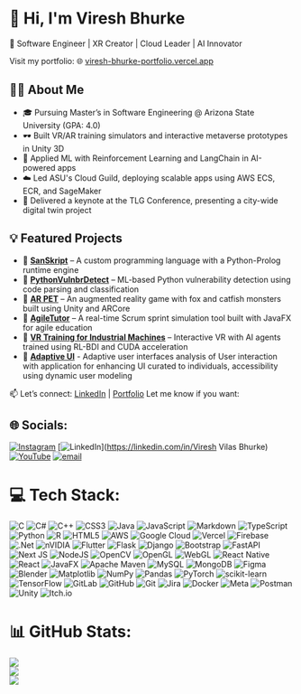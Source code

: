 # 👋 Hi, I'm Viresh Bhurke

🚀 Software Engineer | XR Creator | Cloud Leader | AI Innovator

Visit my portfolio: 🌐 [viresh-bhurke-portfolio.vercel.app](https://viresh-bhurke-portfolio.vercel.app)

## 🧑‍💻 About Me

- 🎓 Pursuing Master’s in Software Engineering @ Arizona State University (GPA: 4.0)
- 🕶️ Built VR/AR training simulators and interactive metaverse prototypes in Unity 3D
- 🤖 Applied ML with Reinforcement Learning and LangChain in AI-powered apps
- ☁️ Led ASU's Cloud Guild, deploying scalable apps using AWS ECS, ECR, and SageMaker
- 🎤 Delivered a keynote at the TLG Conference, presenting a city-wide digital twin project

## 💡 Featured Projects

- 🔹 **[SanSkript](https://github.com/dugojugo/SER502-SanSkript-Team25)** – A custom programming language with a Python-Prolog runtime engine  
- 🔹 **[PythonVulnbrDetect](https://github.com/dugojugo/PythonVulnbrDetect)** – ML-based Python vulnerability detection using code parsing and classification  
- 🔹 **[AR PET](https://github.com/dugojugo/ARPet)** – An augmented reality game with fox and catfish monsters built using Unity and ARCore  
- 🔹 **[AgileTutor](https://github.com/dugojugo/Agile-Simulator)** – A real-time Scrum sprint simulation tool built with JavaFX for agile education  
- 🔹 **[VR Training for Industrial Machines](https://viresh-bhurke-portfolio.vercel.app/work/VR-Training-for-Industrial-Machines-with-RL-BDI-Agents)** – Interactive VR with AI agents trained using RL-BDI and CUDA acceleration
- 🔹 **[Adaptive UI](https://github.com/dugojugo/User-Centric-Adaptive-User-Interface-Extended-to-Augmented-Reality-application)** - Adaptive user interfaces analysis of User interaction with application for enhancing UI curated to individuals, accessibility using dynamic user modeling

📫 Let’s connect: [LinkedIn](https://www.linkedin.com/in/vireshbhurke) | [Portfolio](https://viresh-bhurke-portfolio.vercel.app)
Let me know if you want:


## 🌐 Socials:
[![Instagram](https://img.shields.io/badge/Instagram-%23E4405F.svg?logo=Instagram&logoColor=white)](https://instagram.com/vireshbhurke) [![LinkedIn](https://img.shields.io/badge/LinkedIn-%230077B5.svg?logo=linkedin&logoColor=white)](https://linkedin.com/in/Viresh Vilas Bhurke) [![YouTube](https://img.shields.io/badge/YouTube-%23FF0000.svg?logo=YouTube&logoColor=white)](https://youtube.com/@https://www.youtube.com/@vireshbhurke537) [![email](https://img.shields.io/badge/Email-D14836?logo=gmail&logoColor=white)](mailto:viru.bhur@gmail.com) 

# 💻 Tech Stack:
![C](https://img.shields.io/badge/c-%2300599C.svg?style=for-the-badge&logo=c&logoColor=white) ![C#](https://img.shields.io/badge/c%23-%23239120.svg?style=for-the-badge&logo=csharp&logoColor=white) ![C++](https://img.shields.io/badge/c++-%2300599C.svg?style=for-the-badge&logo=c%2B%2B&logoColor=white) ![CSS3](https://img.shields.io/badge/css3-%231572B6.svg?style=for-the-badge&logo=css3&logoColor=white) ![Java](https://img.shields.io/badge/java-%23ED8B00.svg?style=for-the-badge&logo=openjdk&logoColor=white) ![JavaScript](https://img.shields.io/badge/javascript-%23323330.svg?style=for-the-badge&logo=javascript&logoColor=%23F7DF1E) ![Markdown](https://img.shields.io/badge/markdown-%23000000.svg?style=for-the-badge&logo=markdown&logoColor=white) ![TypeScript](https://img.shields.io/badge/typescript-%23007ACC.svg?style=for-the-badge&logo=typescript&logoColor=white) ![Python](https://img.shields.io/badge/python-3670A0?style=for-the-badge&logo=python&logoColor=ffdd54) ![R](https://img.shields.io/badge/r-%23276DC3.svg?style=for-the-badge&logo=r&logoColor=white) ![HTML5](https://img.shields.io/badge/html5-%23E34F26.svg?style=for-the-badge&logo=html5&logoColor=white) ![AWS](https://img.shields.io/badge/AWS-%23FF9900.svg?style=for-the-badge&logo=amazon-aws&logoColor=white) ![Google Cloud](https://img.shields.io/badge/GoogleCloud-%234285F4.svg?style=for-the-badge&logo=google-cloud&logoColor=white) ![Vercel](https://img.shields.io/badge/vercel-%23000000.svg?style=for-the-badge&logo=vercel&logoColor=white) ![Firebase](https://img.shields.io/badge/firebase-%23039BE5.svg?style=for-the-badge&logo=firebase) ![.Net](https://img.shields.io/badge/.NET-5C2D91?style=for-the-badge&logo=.net&logoColor=white) ![nVIDIA](https://img.shields.io/badge/cuda-000000.svg?style=for-the-badge&logo=nVIDIA&logoColor=green) ![Flutter](https://img.shields.io/badge/Flutter-%2302569B.svg?style=for-the-badge&logo=Flutter&logoColor=white) ![Flask](https://img.shields.io/badge/flask-%23000.svg?style=for-the-badge&logo=flask&logoColor=white) ![Django](https://img.shields.io/badge/django-%23092E20.svg?style=for-the-badge&logo=django&logoColor=white) ![Bootstrap](https://img.shields.io/badge/bootstrap-%238511FA.svg?style=for-the-badge&logo=bootstrap&logoColor=white) ![FastAPI](https://img.shields.io/badge/FastAPI-005571?style=for-the-badge&logo=fastapi) ![Next JS](https://img.shields.io/badge/Next-black?style=for-the-badge&logo=next.js&logoColor=white) ![NodeJS](https://img.shields.io/badge/node.js-6DA55F?style=for-the-badge&logo=node.js&logoColor=white) ![OpenCV](https://img.shields.io/badge/opencv-%23white.svg?style=for-the-badge&logo=opencv&logoColor=white) ![OpenGL](https://img.shields.io/badge/OpenGL-%23FFFFFF.svg?style=for-the-badge&logo=opengl) ![WebGL](https://img.shields.io/badge/WebGL-990000?logo=webgl&logoColor=white&style=for-the-badge) ![React Native](https://img.shields.io/badge/react_native-%2320232a.svg?style=for-the-badge&logo=react&logoColor=%2361DAFB) ![React](https://img.shields.io/badge/react-%2320232a.svg?style=for-the-badge&logo=react&logoColor=%2361DAFB) ![JavaFX](https://img.shields.io/badge/javafx-%23FF0000.svg?style=for-the-badge&logo=javafx&logoColor=white) ![Apache Maven](https://img.shields.io/badge/Apache%20Maven-C71A36?style=for-the-badge&logo=Apache%20Maven&logoColor=white) ![MySQL](https://img.shields.io/badge/mysql-4479A1.svg?style=for-the-badge&logo=mysql&logoColor=white) ![MongoDB](https://img.shields.io/badge/MongoDB-%234ea94b.svg?style=for-the-badge&logo=mongodb&logoColor=white) ![Figma](https://img.shields.io/badge/figma-%23F24E1E.svg?style=for-the-badge&logo=figma&logoColor=white) ![Blender](https://img.shields.io/badge/blender-%23F5792A.svg?style=for-the-badge&logo=blender&logoColor=white) ![Matplotlib](https://img.shields.io/badge/Matplotlib-%23ffffff.svg?style=for-the-badge&logo=Matplotlib&logoColor=black) ![NumPy](https://img.shields.io/badge/numpy-%23013243.svg?style=for-the-badge&logo=numpy&logoColor=white) ![Pandas](https://img.shields.io/badge/pandas-%23150458.svg?style=for-the-badge&logo=pandas&logoColor=white) ![PyTorch](https://img.shields.io/badge/PyTorch-%23EE4C2C.svg?style=for-the-badge&logo=PyTorch&logoColor=white) ![scikit-learn](https://img.shields.io/badge/scikit--learn-%23F7931E.svg?style=for-the-badge&logo=scikit-learn&logoColor=white) ![TensorFlow](https://img.shields.io/badge/TensorFlow-%23FF6F00.svg?style=for-the-badge&logo=TensorFlow&logoColor=white) ![GitLab](https://img.shields.io/badge/gitlab-%23181717.svg?style=for-the-badge&logo=gitlab&logoColor=white) ![GitHub](https://img.shields.io/badge/github-%23121011.svg?style=for-the-badge&logo=github&logoColor=white) ![Git](https://img.shields.io/badge/git-%23F05033.svg?style=for-the-badge&logo=git&logoColor=white) ![Jira](https://img.shields.io/badge/jira-%230A0FFF.svg?style=for-the-badge&logo=jira&logoColor=white) ![Docker](https://img.shields.io/badge/docker-%230db7ed.svg?style=for-the-badge&logo=docker&logoColor=white) ![Meta](https://img.shields.io/badge/Meta-%230467DF.svg?style=for-the-badge&logo=Meta&logoColor=white) ![Postman](https://img.shields.io/badge/Postman-FF6C37?style=for-the-badge&logo=postman&logoColor=white) ![Unity](https://img.shields.io/badge/unity-%23000000.svg?style=for-the-badge&logo=unity&logoColor=white) ![Itch.io](https://img.shields.io/badge/Itch-%23FF0B34.svg?style=for-the-badge&logo=Itch.io&logoColor=white)
# 📊 GitHub Stats:
![](https://github-readme-stats.vercel.app/api?username=dugojugo&theme=dark&hide_border=false&include_all_commits=false&count_private=false)<br/>
![](https://nirzak-streak-stats.vercel.app/?user=dugojugo&theme=dark&hide_border=false)<br/>
![](https://github-readme-stats.vercel.app/api/top-langs/?username=dugojugo&theme=dark&hide_border=false&include_all_commits=false&count_private=false&layout=compact)

